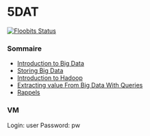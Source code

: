 # 5DAT

[![Floobits Status](https://floobits.com/C0ZEN/5DAT.svg)](https://floobits.com/C0ZEN/5DAT/redirect)

### Sommaire

- [Introduction to Big Data]({{site.homePageUrl}}1)
- [Storing Big Data]({{site.homePageUrl}}2)
- [Introduction to Hadoop]({{site.homePageUrl}}3)
- [Extracting value From Big Data With Queries]({{site.homePageUrl}}4)
- [Rappels]({{site.homePageUrl}}rappels)

### VM

Login: user
Password: pw
